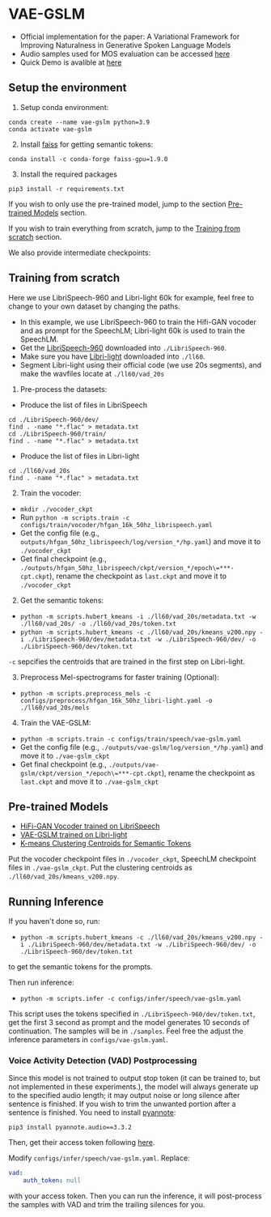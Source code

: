 # VAE-GSLM
- Official implementation for the paper: A Variational Framework for Improving Naturalness in Generative Spoken Language Models
- Audio samples used for MOS evaluation can be accessed [here](https://cmu.box.com/s/irzoqoj4za0gww3sl7nby18flxcb9ruj) 
- Quick Demo is avalible at [here](https://b04901014.github.io/vae-gslm/)

## Setup the environment

1. Setup conda environment:
```
conda create --name vae-gslm python=3.9
conda activate vae-gslm
```

2. Install [faiss](https://github.com/facebookresearch/faiss) for getting semantic tokens:
```
conda install -c conda-forge faiss-gpu=1.9.0
```

3. Install the required packages
```
pip3 install -r requirements.txt
```

If you wish to only use the pre-trained model, jump to the section [Pre-trained Models](#pre-trained-models) section. 

If you wish to train everything from scratch, jump to the [Training from scratch](#training-from-scratch) section.

We also provide intermediate checkpoints: 

## Training from scratch
Here we use LibriSpeech-960 and Libri-light 60k for example, feel free to change to your own dataset by changing the paths.

- In this example, we use LibriSpeech-960 to train the Hifi-GAN vocoder and as prompt for the SpeechLM; Libri-light 60k is used to train the SpeechLM. 
- Get the [LibriSpeech-960](https://www.openslr.org/12) downloaded into `./LibriSpeech-960`.
- Make sure you have [Libri-light](https://github.com/facebookresearch/libri-light/tree/main/data_preparation) downloaded into `./ll60`.
- Segment Libri-light using their official code (we use 20s segments), and make the wavfiles locate at `./ll60/vad_20s`

1. Pre-process the datasets:
 - Produce the list of files in LibriSpeech
```
cd ./LibriSpeech-960/dev/
find . -name "*.flac" > metadata.txt
cd ./LibriSpeech-960/train/
find . -name "*.flac" > metadata.txt
```
 - Produce the list of files in Libri-light
```
cd ./ll60/vad_20s
find . -name "*.flac" > metadata.txt
```

2. Train the vocoder: 
 - `mkdir ./vocoder_ckpt`
 - Run `python -m scripts.train -c configs/train/vocoder/hfgan_16k_50hz_librispeech.yaml`
 - Get the config file (e.g., `outputs/hfgan_50hz_librispeech/log/version_*/hp.yaml`) and move it to `./vocoder_ckpt`
 - Get final checkpoint (e.g., `./outputs/hfgan_50hz_librispeech/ckpt/version_*/epoch\=***-cpt.ckpt`), rename the checkpoint as `last.ckpt` and move it to `./vocoder_ckpt`

2. Get the semantic tokens:
 - `python -m scripts.hubert_kmeans -i ./ll60/vad_20s/metadata.txt -w ./ll60/vad_20s/ -o ./ll60/vad_20s/token.txt`
 - `python -m scripts.hubert_kmeans -c ./ll60/vad_20s/kmeans_v200.npy -i ./LibriSpeech-960/dev/metadata.txt -w ./LibriSpeech-960/dev/ -o ./LibriSpeech-960/dev/token.txt`

 `-c` sepcifies the centroids that are trained in the first step on Libri-light.

3. Preprocess Mel-spectrograms for faster training (Optional):
 - `python -m scripts.preprocess_mels -c configs/preprocess/hfgan_16k_50hz_libri-light.yaml -o ./ll60/vad_20s/mels`

4. Train the VAE-GSLM:
 - `python -m scripts.train -c configs/train/speech/vae-gslm.yaml`
 - Get the config file (e.g., `./outputs/vae-gslm/log/version_*/hp.yaml`) and move it to `./vae-gslm_ckpt`
 - Get final checkpoint (e.g., `./outputs/vae-gslm/ckpt/version_*/epoch\=***-cpt.ckpt`), rename the checkpoint as `last.ckpt` and move it to `./vae-gslm_ckpt`

## Pre-trained Models
- [HiFi-GAN Vocoder trained on LibriSpeech](https://cmu.box.com/s/tp53v4wnfue4qkyhif7rk7uc4u9m6lqr)
- [VAE-GSLM trained on Libri-light](https://cmu.box.com/s/vtfu43d6rkcishfb1q8gixuy3zkc39wj)
- [K-means Clustering Centroids for Semantic Tokens](https://cmu.box.com/s/n2aehj837a6ivdz5mmrx0tpc49zhqxt3)

Put the vocoder checkpoint files in `./vocoder_ckpt`, SpeechLM checkpoint files in `./vae-gslm_ckpt`.
Put the clustering centroids as `./ll60/vad_20s/kmeans_v200.npy`.

## Running Inference
If you haven't done so, run:
 - `python -m scripts.hubert_kmeans -c ./ll60/vad_20s/kmeans_v200.npy -i ./LibriSpeech-960/dev/metadata.txt -w ./LibriSpeech-960/dev/ -o ./LibriSpeech-960/dev/token.txt`

to get the semantic tokens for the prompts.

Then run inference:
- `python -m scripts.infer -c configs/infer/speech/vae-gslm.yaml`

This script uses the tokens specified in `./LibriSpeech-960/dev/token.txt`, get the first 3 second as prompt and the model generates 10 seconds of continuation. The samples will be in `./samples`. Feel free the adjust the inference parameters in `configs/vae-gslm.yaml`.

### Voice Activity Detection (VAD) Postprocessing
Since this model is not trained to output stop token (it can be trained to, but not implemented in these experiments.), the model will always generate up to the specified audio length; it may output noise or long silence after sentence is finished. If you wish to trim the unwanted portion after a sentence is finished. You need to install [pyannote](https://github.com/pyannote/pyannote-audio):
```
pip3 install pyannote.audio==3.3.2
```
Then, get their access token following [here](https://github.com/pyannote/pyannote-audio?tab=readme-ov-file#tldr).

Modify `configs/infer/speech/vae-gslm.yaml`. Replace:
```yaml
vad:
    auth_token: null
```
with your access token. Then you can run the inference, it will post-process the samples with VAD and trim the trailing silences for you.

